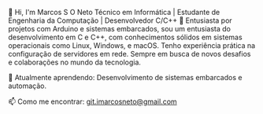 👋 Hi, I'm Marcos S O Neto 
Técnico em Informática | Estudante de Engenharia da Computação | Desenvolvedor C/C++
🔧 Entusiasta por projetos com Arduino e sistemas embarcados, sou um entusiasta do desenvolvimento em C e C++, com conhecimentos sólidos em sistemas operacionais como Linux, Windows, e macOS. Tenho experiência prática na configuração de servidores em rede. Sempre em busca de novos desafios e colaborações no mundo da tecnologia.

🌱 Atualmente aprendendo: Desenvolvimento de sistemas embarcados e automação.

📫 Como me encontrar: git.imarcosneto@gmail.com
